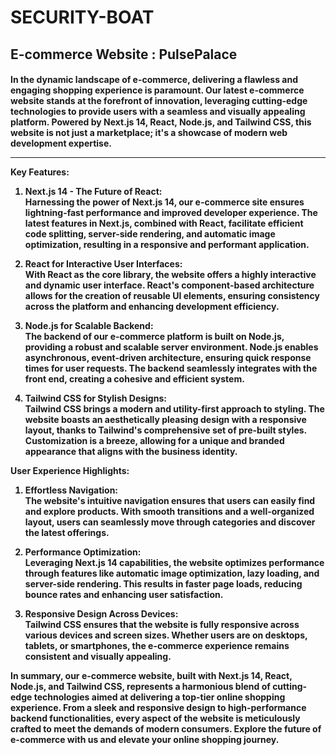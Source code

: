 # SECURITY-BOAT
<h2>E-commerce Website : PulsePalace</h2>
<h4>
In the dynamic landscape of e-commerce, delivering a flawless and engaging shopping experience is paramount. Our latest e-commerce website stands at the forefront of innovation, leveraging cutting-edge technologies to provide users with a seamless and visually appealing platform. Powered by Next.js 14, React, Node.js, and Tailwind CSS, this website is not just a marketplace; it's a showcase of modern web development expertise.<br>
<hr>
Key Features: <br>

1. Next.js 14 - The Future of React:<br>
   Harnessing the power of Next.js 14, our e-commerce site ensures lightning-fast performance and improved developer experience. The latest features in Next.js, combined with React, facilitate efficient code splitting, server-side rendering, and automatic image optimization, resulting in a responsive and performant application.<br>

2. React for Interactive User Interfaces:<br>
   With React as the core library, the website offers a highly interactive and dynamic user interface. React's component-based architecture allows for the creation of reusable UI elements, ensuring consistency across the platform and enhancing development efficiency.<br>

3. Node.js for Scalable Backend:<br>
   The backend of our e-commerce platform is built on Node.js, providing a robust and scalable server environment. Node.js enables asynchronous, event-driven architecture, ensuring quick response times for user requests. The backend seamlessly integrates with the front end, creating a cohesive and efficient system.<br>

4. Tailwind CSS for Stylish Designs:<br>
   Tailwind CSS brings a modern and utility-first approach to styling. The website boasts an aesthetically pleasing design with a responsive layout, thanks to Tailwind's comprehensive set of pre-built styles. Customization is a breeze, allowing for a unique and branded appearance that aligns with the business identity.<br>

User Experience Highlights:<br>

1. Effortless Navigation:<br>
   The website's intuitive navigation ensures that users can easily find and explore products. With smooth transitions and a well-organized layout, users can seamlessly move through categories and discover the latest offerings.<br>

2. Performance Optimization:<br>
   Leveraging Next.js 14 capabilities, the website optimizes performance through features like automatic image optimization, lazy loading, and server-side rendering. This results in faster page loads, reducing bounce rates and enhancing user satisfaction.<br>

3. Responsive Design Across Devices:<br>
   Tailwind CSS ensures that the website is fully responsive across various devices and screen sizes. Whether users are on desktops, tablets, or smartphones, the e-commerce experience remains consistent and visually appealing.<br>

In summary, our e-commerce website, built with Next.js 14, React, Node.js, and Tailwind CSS, represents a harmonious blend of cutting-edge technologies aimed at delivering a top-tier online shopping experience. From a sleek and responsive design to high-performance backend functionalities, every aspect of the website is meticulously crafted to meet the demands of modern consumers. Explore the future of e-commerce with us and elevate your online shopping journey.<br>
</h4>
